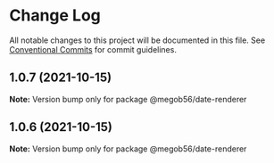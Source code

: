 # Change Log

All notable changes to this project will be documented in this file.
See [Conventional Commits](https://conventionalcommits.org) for commit guidelines.

## 1.0.7 (2021-10-15)

**Note:** Version bump only for package @megob56/date-renderer





## 1.0.6 (2021-10-15)

**Note:** Version bump only for package @megob56/date-renderer
